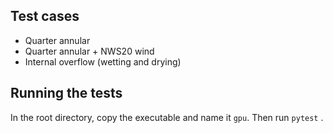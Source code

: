 ## Test cases
- Quarter annular
- Quarter annular + NWS20 wind
- Internal overflow (wetting and drying)
  
## Running the tests
In the root directory, copy the executable and name it `gpu`. Then run `pytest` .
